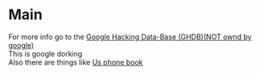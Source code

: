 # Main
For more info go to the [Google Hacking Data-Base (GHDB)(NOT ownd by google)](https://www.exploit-db.com/google-hacking-database) <br />
This is google dorking <br />
Also there are things like [Us phone book](https://usphonebook.com)
